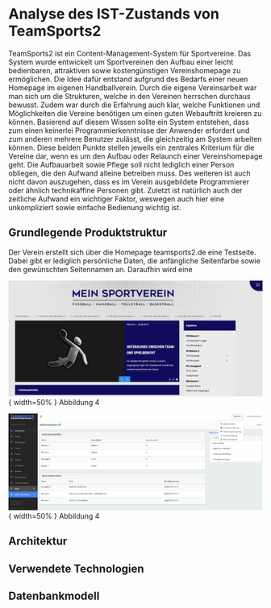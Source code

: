 # Analyse des IST-Zustands von TeamSports2

TeamSports2 ist ein Content-Management-System für Sportvereine. Das System wurde entwickelt um Sportvereinen den Aufbau einer leicht bedienbaren, attraktiven sowie kostengünstigen Vereinshomepage zu ermöglichen. Die Idee dafür entstand aufgrund des Bedarfs einer neuen Homepage im eigenen Handballverein. 
Durch die eigene Vereinsarbeit war man sich um die Strukturen, welche in den Vereinen herrschen durchaus bewusst. Zudem war durch die Erfahrung auch klar, welche Funktionen und Möglichkeiten die Vereine benötigen um einen guten Webauftritt kreieren zu können. Basierend auf diesem Wissen sollte ein System entstehen, dass zum einen keinerlei Programmierkenntnisse der Anwender erfordert und zum anderen mehrere Benutzer zulässt, die gleichzeitig am System arbeiten können.
Diese beiden Punkte stellen jeweils ein zentrales Kriterium für die Vereine dar, wenn es um den Aufbau oder Relaunch einer Vereinshomepage geht. Die Aufbauarbeit sowie Pflege soll nicht lediglich einer Person obliegen, die den Aufwand alleine betreiben muss. Des weiteren ist auch nicht davon auszugehen, dass es im Verein ausgebildete Programmierer oder ähnlich technikaffine Personen gibt. Zuletzt ist natürlich auch der zeitliche Aufwand ein wichtiger Faktor, weswegen auch hier eine unkompliziert sowie einfache Bedienung wichtig ist.

## Grundlegende Produktstruktur

Der Verein erstellt sich über die Homepage teamsports2.de eine Testseite. Dabei gibt er lediglich persönliche Daten, die anfängliche Seitenfarbe sowie den gewünschten Seitennamen an. Daraufhin wird eine 

![Abbildung 4: Ansicht TeamSports2 Frontend](source/figures/TeamSports2_Frontend.png) { width=50% }
Abbildung 4


![Abbildung 5: Ansicht TeamSports2 Backend](source/figures/TeamSports2_Backend.png) { width=50% }
Abbildung 4




## Architektur 


## Verwendete Technologien 

## Datenbankmodell 

